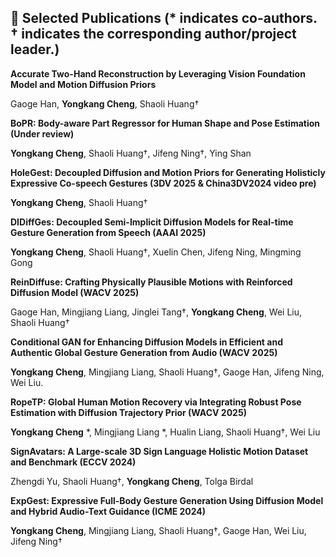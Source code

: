 ## 📝 Selected Publications (* indicates co-authors. † indicates the corresponding author/project leader.)

**Accurate Two-Hand Reconstruction by Leveraging Vision Foundation Model and Motion Diffusion Priors**

Gaoge Han, **Yongkang Cheng**, Shaoli Huang†

**BoPR: Body-aware Part Regressor for Human Shape and Pose Estimation (Under review)**

**Yongkang Cheng**, Shaoli Huang†, Jifeng Ning†, Ying Shan

**HoleGest: Decoupled Diffusion and Motion Priors for Generating Holisticly Expressive Co-speech Gestures (3DV 2025 & China3DV2024 video pre)**

**Yongkang Cheng**, Shaoli Huang†

**DIDiffGes: Decoupled Semi-Implicit Diffusion Models for Real-time Gesture Generation from Speech (AAAI 2025)**

**Yongkang Cheng**, Shaoli Huang†, Xuelin Chen, Jifeng Ning, Mingming Gong

**ReinDiffuse: Crafting Physically Plausible Motions with Reinforced Diffusion Model (WACV 2025)** 

Gaoge Han, Mingjiang Liang, Jinglei Tang†, **Yongkang Cheng**, Wei Liu, Shaoli Huang†

**Conditional GAN for Enhancing Diffusion Models in Efficient and Authentic Global Gesture Generation from Audio (WACV 2025)**

**Yongkang Cheng**, Mingjiang Liang, Shaoli Huang†, Gaoge Han, Jifeng Ning, Wei Liu.
          
**RopeTP: Global Human Motion Recovery via Integrating Robust Pose Estimation with Diffusion Trajectory Prior (WACV 2025)**

**Yongkang Cheng** *, Mingjiang Liang *, Hualin Liang, Shaoli Huang†, Wei Liu

**SignAvatars: A Large-scale 3D Sign Language Holistic Motion Dataset and Benchmark (ECCV 2024)**

Zhengdi Yu, Shaoli Huang†, **Yongkang Cheng**, Tolga Birdal

**ExpGest: Expressive Full-Body Gesture Generation Using Diffusion Model and Hybrid Audio-Text Guidance (ICME 2024)**

**Yongkang Cheng**, Mingjiang Liang, Shaoli Huang†, Gaoge Han, Wei Liu, Jifeng Ning†




<!--
<h2 id="publications" style="margin: 2px 0px -15px;">Publications</h2>

<div class="publications">
<ol class="bibliography">

{% for link in site.data.publications.main %}

<li>
<div class="pub-row">
  <div class="col-sm-3 abbr" style="position: relative;padding-right: 15px;padding-left: 15px;">
    {% if link.image %} 
    <img src="{{ link.image }}" class="teaser img-fluid z-depth-1" style="width=100;height=40%">
    {% if link.conference_short %} 
    <abbr class="badge">{{ link.conference_short }}</abbr>
    {% endif %}
    {% endif %}
  </div>
  <div class="col-sm-9" style="position: relative;padding-right: 15px;padding-left: 20px;">
      <div class="title"><a href="{{ link.pdf }}">{{ link.title }}</a></div>
      <div class="author">{{ link.authors }}</div>
      <div class="periodical"><em>{{ link.conference }}</em>
      </div>
    <div class="links">
      {% if link.pdf %} 
      <a href="{{ link.pdf }}" class="btn btn-sm z-depth-0" role="button" target="_blank" style="font-size:12px;">PDF</a>
      {% endif %}
      {% if link.code %} 
      <a href="{{ link.code }}" class="btn btn-sm z-depth-0" role="button" target="_blank" style="font-size:12px;">Code</a>
      {% endif %}
      {% if link.page %} 
      <a href="{{ link.page }}" class="btn btn-sm z-depth-0" role="button" target="_blank" style="font-size:12px;">Project Page</a>
      {% endif %}
      {% if link.bibtex %} 
      <a href="{{ link.bibtex }}" class="btn btn-sm z-depth-0" role="button" target="_blank" style="font-size:12px;">BibTex</a>
      {% endif %}
      {% if link.notes %} 
      <strong> <i style="color:#e74d3c">{{ link.notes }}</i></strong>
      {% endif %}
      {% if link.others %} 
      {{ link.others }}
      {% endif %}
    </div>
  </div>
</div>
</li>
<br>

{% endfor %}

</ol>
</div>

-->
